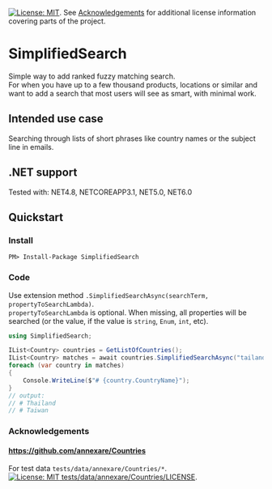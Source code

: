 [![License: MIT](https://img.shields.io/badge/License-MIT-yellow.svg)](LICENSE).
See [Acknowledgements](#Acknowledgements) for additional license information covering parts of the project.
# SimplifiedSearch
Simple way to add ranked fuzzy matching search.\
For when you have up to a few thousand products, locations or similar and want to add a search that most users will see as smart, with minimal work.
## Intended use case
Searching through lists of short phrases like country names or the subject line in emails.
## .NET support
Tested with: NET4.8, NETCOREAPP3.1, NET5.0, NET6.0
## Quickstart
### Install
`PM> Install-Package SimplifiedSearch`
### Code
Use extension method `.SimplifiedSearchAsync(searchTerm, propertyToSearchLambda)`.\
`propertyToSearchLambda` is optional. When missing, all properties will be searched (or the value, if the value is `string`, `Enum`, `int`, etc).
```csharp
using SimplifiedSearch;

IList<Country> countries = GetListOfCountries();
IList<Country> matches = await countries.SimplifiedSearchAsync("tailand", x => x.CountryName);
foreach (var country in matches)
{
    Console.WriteLine($"# {country.CountryName}");
}
// output:
// # Thailand
// # Taiwan
```
### Acknowledgements
#### https://github.com/annexare/Countries
For test data `tests/data/annexare/Countries/*`.\
[![License: MIT](https://img.shields.io/badge/License-MIT-yellow.svg) tests/data/annexare/Countries/LICENSE](tests/data/annexare/Countries/LICENSE).
